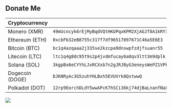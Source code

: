 ## Donate Me

| Cryptocurrency | Address |
|----------------|---------|
| Monero (XMR) | `49mUcncyk6rEjMyBqdVQtHKUPqxKPM2XjAGJf8A1kRY35CUhH7naPv81UCkxtbrD2k7xpg48GhJHn3PciAa5Fx8CKCMeKcH` |
| Ethereum (ETH) | `0xcbFb32eB8755c317f7df96517097671C46a5E6E3` |
| Bitcoin (BTC)  | `bc1q4azqaaa2j335se2kzcpa9dnswpfzdjfsuanr55` |
| Litecoin (LTC) | `ltc1q4g8dc95t9s2p4jvdmfucay6a8qv3ltt3m9dplk` |
| Solana (SOL)   | `3kgpBx6eCYYhLJxRCXxb7n2gJRJByG3eneysWePZ1VPk` |
| Dogecoin (DOGE)| `DJKNRyAc3G5zuhYHLBxh5EVUVrk8QstwwQ` |
| Polkadot (DOT) | `12rp9EorchDLdY5wwAPcK7hSCi36kj74djBaLnanfNaXANbZ` |

<div>
<a href="https://buymeacoffee.com/rdwei"><img src="https://img.shields.io/badge/Buy me a coffee-FFDD00?style=for-the-badge&logo=BuyMeACoffee&logoColor=black"></a>
</div>
